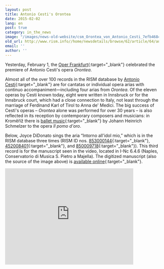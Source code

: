```yaml
---
layout: post
title: Antonio Cesti's Orontea
date: 2015-02-02
lang: en
post: true
category: in_the_news
image: "/images/news-old-website/csm_Orontea_von_Antonio_Cesti_7efb468408.jpg"
old_url: http://www.rism.info//home/newsdetails/browse/62/article/64/antonio-cestis-orontea.html
email: ''
author: ''
---
```


Yesterday, February 1, the [Oper Frankfurt](http://www.oper-frankfurt.com/en/page820.cfm?stueck=438){:target="_blank"} celebrated the premiere of Antonio Cesti's opera _Orontea_.

Almost all of the over 100 records in the RISM database by [Antonio Cesti](https://opac.rism.info/search?View=rism&author=Cesti+Antonio){:target="_blank"} are for cantatas or individual opera arias with continuo accompaniment—including four arias from _Orontea_. Of the eleven operas by Cesti known today, eight were written in Innsbruck or for the Innsbruck court, which had a close connection to Italy, not least through the marriage of Ferdinand Karl of Tirol to Anna de' Medici. The big success of Cesti's operas – _Orontea_ alone was performed for over 30 years – is also reflected in its reception by contemporary composers and musicians: in Kroměříž there is [ballet music](https://opac.rism.info/search?id=550264543&db=251&View=rism){:target="_blank"} by Johann Heinrich Schmelzer to the opera _Il pomo d'oro_.

Below, Joyce DiDonato sings the aria “Intorno all'idol mio,” which is in the RISM database three times (RISM ID nos. [853000144](https://opac.rism.info/search?id=853000144&db=251&View=rism){:target="_blank"}, [452008401](https://opac.rism.info/search?id=452008401&db=251&View=rism){:target="_blank"}, and [850009718](https://opac.rism.info/search?id=850009718&db=251&View=rism){:target="_blank"}). This third record is for the manuscript seen in the video, located in I-Nc 6.4.6 (Naples, Conservatorio di Musica S. Pietro a Majella). The digitized manuscript (also the source of the image above) is [available online](http://www.internetculturale.it/opencms/opencms/it/viewItemMag.jsp?case=&id=oai%3Awww.internetculturale.sbn.it%2FTeca%3A20%3ANT0000%3AIT%5C%5CICCU%5C%5CMSM%5C%5C0081159){:target="_blank"}.


<iframe width="420" height="315" src="https://www.youtube.com/embed/2L9zwTfq2CQ" frameborder="0" allowfullscreen></iframe>

